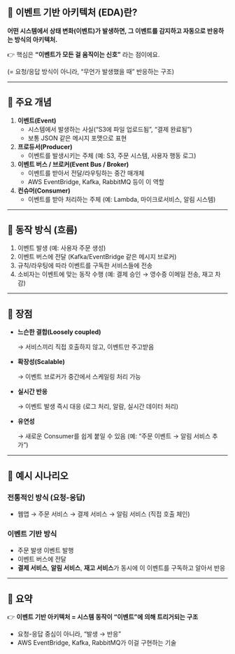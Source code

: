 ## 📌 이벤트 기반 아키텍처 (EDA)란?

**어떤 시스템에서 상태 변화(이벤트)가 발생하면, 그 이벤트를 감지하고 자동으로 반응하는 방식의 아키텍처.**

👉 핵심은 **“이벤트가 모든 걸 움직이는 신호”** 라는 점이에요.

(= 요청/응답 방식이 아니라, “무언가 발생했을 때” 반응하는 구조)

---

## 📌 주요 개념

1. **이벤트(Event)**
    - 시스템에서 발생하는 사실(“S3에 파일 업로드됨”, “결제 완료됨”)
    - 보통 JSON 같은 메시지 포맷으로 표현
2. **프로듀서(Producer)**
    - 이벤트를 발생시키는 주체 (예: S3, 주문 시스템, 사용자 행동 로그)
3. **이벤트 버스 / 브로커(Event Bus / Broker)**
    - 이벤트를 받아서 전달/라우팅하는 중간 매개체
    - AWS EventBridge, Kafka, RabbitMQ 등이 이 역할
4. **컨슈머(Consumer)**
    - 이벤트를 받아 처리하는 주체 (예: Lambda, 마이크로서비스, 알림 시스템)

---

## 📌 동작 방식 (흐름)

1. 이벤트 발생 (예: 사용자 주문 생성)
2. 이벤트 버스에 전달 (Kafka/EventBridge 같은 메시지 브로커)
3. 규칙/라우팅에 따라 이벤트를 구독한 서비스들에 전송
4. 소비자는 이벤트에 맞는 동작 수행 (예: 결제 승인 → 영수증 이메일 전송, 재고 차감)

---

## 📌 장점

- **느슨한 결합(Loosely coupled)**
    
    → 서비스끼리 직접 호출하지 않고, 이벤트만 주고받음
    
- **확장성(Scalable)**
    
    → 이벤트 브로커가 중간에서 스케일링 처리 가능
    
- **실시간 반응**
    
    → 이벤트 발생 즉시 대응 (로그 처리, 알람, 실시간 데이터 처리)
    
- **유연성**
    
    → 새로운 Consumer를 쉽게 붙일 수 있음 (예: “주문 이벤트 → 알림 서비스 추가”)
    

---

## 📌 예시 시나리오

### 전통적인 방식 (요청-응답)

- 웹앱 → 주문 서비스 → 결제 서비스 → 알림 서비스 (직접 호출 체인)

### 이벤트 기반 방식

- 주문 발생 이벤트 발행
- 이벤트 버스에 전달
- **결제 서비스**, **알림 서비스**, **재고 서비스**가 동시에 이 이벤트를 구독하고 알아서 반응

---

## 📌 요약

👉 **이벤트 기반 아키텍처 = 시스템 동작이 “이벤트”에 의해 트리거되는 구조**

- 요청-응답 중심이 아니라, “발생 → 반응”
- AWS EventBridge, Kafka, RabbitMQ가 이걸 구현하는 기술
